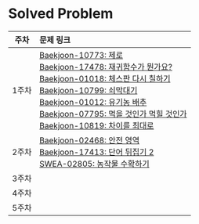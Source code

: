 # Solved Problem

| 주차  | 문제 링크 |
| :---: | :-------- |
| 1주차 | [Baekjoon-10773:  제로](https://www.acmicpc.net/problem/10773)<br>[Baekjoon-17478:  재귀함수가 뭔가요?](https://www.acmicpc.net/problem/17478)<br>[Baekjoon-01018:  체스판 다시 칠하기](https://www.acmicpc.net/problem/1018)<br>[Baekjoon-10799:  쇠막대기](https://www.acmicpc.net/problem/10799)<br>[Baekjoon-01012:  유기농 배추](https://www.acmicpc.net/problem/1012)<br>[Baekjoon-07795:  먹을 것인가 먹힐 것인가](https://www.acmicpc.net/problem/7795)<br>[Baekjoon-10819:  차이를 최대로](https://www.acmicpc.net/problem/10819)|
| 2주차 | [Baekjoon-02468:  안전 영역](https://www.acmicpc.net/problem/2468)<br>[Baekjoon-17413:  단어 뒤집기 2](https://www.acmicpc.net/problem/17413)<br>[SWEA-02805:  농작물 수확하기](https://swexpertacademy.com/main/code/problem/problemDetail.do?contestProbId=AV7GLXqKAWYDFAXB)|
| 3주차 |           |
| 4주차 |           |
| 5주차 |           |
